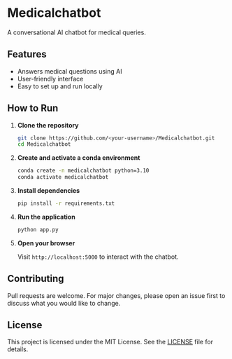 # Medicalchatbot

A conversational AI chatbot for medical queries.

## Features

- Answers medical questions using AI
- User-friendly interface
- Easy to set up and run locally

## How to Run

1. **Clone the repository**

    ```bash
    git clone https://github.com/<your-username>/Medicalchatbot.git
    cd Medicalchatbot
    ```

2. **Create and activate a conda environment**

    ```bash
    conda create -n medicalchatbot python=3.10
    conda activate medicalchatbot
    ```

3. **Install dependencies**

    ```bash
    pip install -r requirements.txt
    ```

4. **Run the application**

    ```bash
    python app.py
    ```

5. **Open your browser**

    Visit `http://localhost:5000` to interact with the chatbot.

## Contributing

Pull requests are welcome. For major changes, please open an issue first to discuss what you would like to change.

## License

This project is licensed under the MIT License. See the [LICENSE](LICENSE) file for details.

